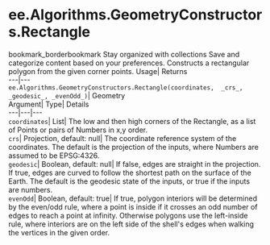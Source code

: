  
#  ee.Algorithms.GeometryConstructors.Rectangle 
bookmark_borderbookmark Stay organized with collections  Save and categorize content based on your preferences.
Constructs a rectangular polygon from the given corner points. 
Usage| Returns  
---|---  
`ee.Algorithms.GeometryConstructors.Rectangle(coordinates,  _crs_, _geodesic_, _evenOdd_)`| Geometry  
Argument| Type| Details  
---|---|---  
`coordinates`| List| The low and then high corners of the Rectangle, as a list of Points or pairs of Numbers in x,y order.  
`crs`| Projection, default: null| The coordinate reference system of the coordinates. The default is the projection of the inputs, where Numbers are assumed to be EPSG:4326.  
`geodesic`| Boolean, default: null| If false, edges are straight in the projection. If true, edges are curved to follow the shortest path on the surface of the Earth. The default is the geodesic state of the inputs, or true if the inputs are numbers.  
`evenOdd`| Boolean, default: true| If true, polygon interiors will be determined by the even/odd rule, where a point is inside if it crosses an odd number of edges to reach a point at infinity. Otherwise polygons use the left-inside rule, where interiors are on the left side of the shell's edges when walking the vertices in the given order.  
